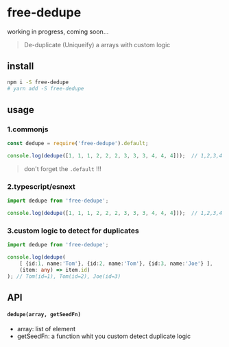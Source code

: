 # free-dedupe

working in progress, coming soon...

> De-duplicate (Uniqueify) a arrays with custom logic

## install

```sh
npm i -S free-dedupe
# yarn add -S free-dedupe
```

## usage

### 1.commonjs

```js
const dedupe = require('free-dedupe').default;

console.log(dedupe([1, 1, 1, 2, 2, 2, 3, 3, 3, 4, 4, 4]));  // 1,2,3,4
```

> don't forget the `.default` !!!

### 2.typescript/esnext

```ts
import dedupe from 'free-dedupe';

console.log(dedupe([1, 1, 1, 2, 2, 2, 3, 3, 3, 4, 4, 4]));  // 1,2,3,4
```

### 3.custom logic to detect for duplicates

```ts
import dedupe from 'free-dedupe';

console.log(dedupe(
    [ {id:1, name:'Tom'}, {id:2, name:'Tom'}, {id:3, name:'Joe'} ], 
    (item: any) => item.id)
); // Tom(id=1), Tom(id=2), Joe(id=3)
```

## API

#### `dedupe(array, getSeedFn)`

- array: list of element
- getSeedFn: a function whit you custom detect duplicate logic